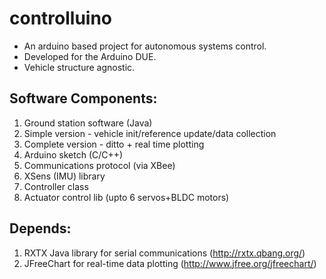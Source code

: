 # controlluino

- An arduino based project for autonomous systems control. 
- Developed for the Arduino DUE.
- Vehicle structure agnostic.

## Software Components:
1. Ground station software (Java)
  1. Simple version - vehicle init/reference update/data collection
  2. Complete version - ditto + real time plotting
2. Arduino sketch (C/C++)
  1. Communications protocol (via XBee)
  2. XSens (IMU) library
  3. Controller class
  4. Actuator control lib (upto 6 servos+BLDC motors)

## Depends:
1. RXTX Java library for serial communications (http://rxtx.qbang.org/)
2. JFreeChart for real-time data plotting (http://www.jfree.org/jfreechart/)
